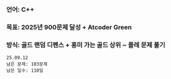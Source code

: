 ### 언어: C++
### 목표: 2025년 900문제 달성 + Atcoder Green
### 방식: 골드 랜덤 디펜스 + 흥미 가는 골드 상위 ~ 플레 문제 풀기
```
25.09.12
남은 문제: 103문제
남은 일수: 110일
```